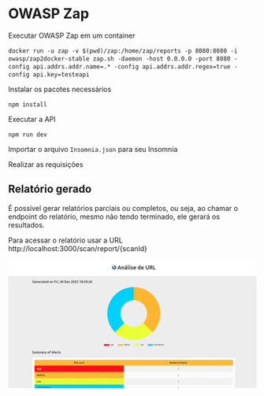# OWASP Zap

Executar OWASP Zap em um container
```
docker run -u zap -v $(pwd)/zap:/home/zap/reports -p 8080:8080 -i owasp/zap2docker-stable zap.sh -daemon -host 0.0.0.0 -port 8080 -config api.addrs.addr.name=.* -config api.addrs.addr.regex=true -config api.key=testeapi
```

Instalar os pacotes necessários
```
npm install
```

Executar a API
```
npm run dev
```

Importar o arquivo `Insomnia.json` para seu Insomnia

Realizar as requisições

## Relatório gerado

É possível gerar relatórios parciais ou completos, ou seja, ao chamar o endpoint do relatório, mesmo não tendo terminado, ele gerará os resultados.

Para acessar o relatório usar a URL http://localhost:3000/scan/report/{scanId}

![Relatório](docs/report.png)
